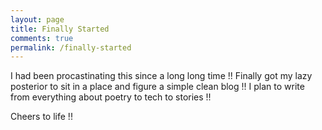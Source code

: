 ```yaml
---
layout: page
title: Finally Started
comments: true
permalink: /finally-started
---
```


I had been procastinating this since a long long time !! Finally got my lazy posterior to sit in a place and figure a simple clean blog !! I plan to write from everything about poetry to tech to stories !!

Cheers to life !!